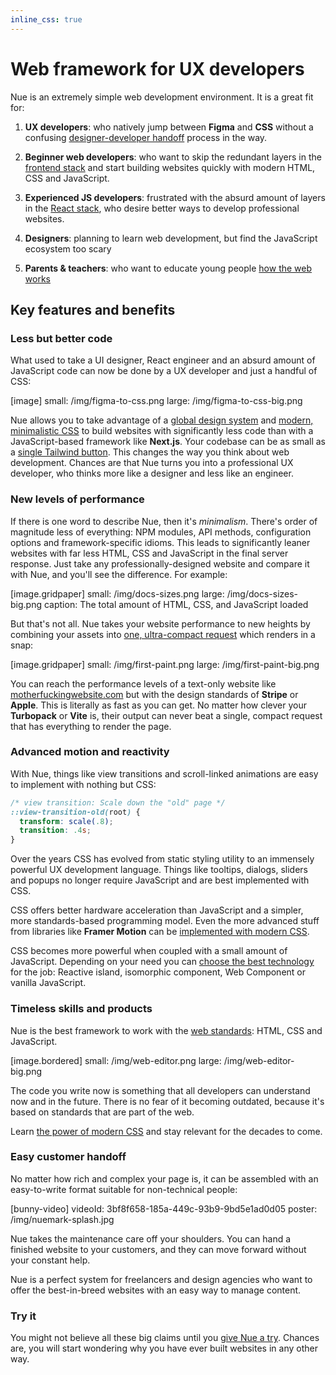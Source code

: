 ```yaml
---
inline_css: true
---
```


# Web framework for UX developers
Nue is an extremely simple web development environment. It is a great fit for:

1. **UX developers**: who natively jump between **Figma** and **CSS** without a confusing [designer-developer handoff](//medium.com/design-warp/5-most-common-designer-developer-handoff-mishaps-ba96012be8a7) process in the way.

2. **Beginner web developers**: who want to skip the redundant layers in the [frontend stack](//roadmap.sh/frontend) and start building websites quickly with modern HTML, CSS and JavaScript.

3. **Experienced JS developers**: frustrated with the absurd amount of layers in the [React stack](//roadmap.sh/react), who desire better ways to develop professional websites.

4. **Designers**: planning to learn web development, but find the JavaScript ecosystem too scary

5. **Parents & teachers**: who want to educate young people [how the web works](//www.websitearchitecture.co.uk/resources/examples/web-standards-model/)


## Key features and benefits


### Less but better code
What used to take a UI designer, React engineer and an absurd amount of JavaScript code can now be done by a UX developer and just a handful of CSS:

[image]
  small: /img/figma-to-css.png
  large: /img/figma-to-css-big.png


Nue allows you to take advantage of a [global design system](global-design-system.html) and [modern, minimalistic CSS](css-best-practices.html) to build websites with significantly less code than with a JavaScript-based framework like **Next.js**. Your codebase can be as small as a [single Tailwind button](/blog/introducing-nue-css/). This changes the way you think about web development. Chances are that Nue turns you into a professional UX developer, who thinks more like a designer and less like an engineer.


### New levels of performance
If there is one word to describe Nue, then it's *minimalism*. There's order of magnitude less of everything: NPM modules, API methods, configuration options and framework-specific idioms. This leads to significantly leaner websites with far less HTML, CSS and JavaScript in the final server response. Just take any professionally-designed website and compare it with Nue, and you'll see the difference. For example:

[image.gridpaper]
  small: /img/docs-sizes.png
  large: /img/docs-sizes-big.png
  caption: The total amount of HTML, CSS, and JavaScript loaded


But that's not all. Nue takes your website performance to new heights by combining your assets into [one, ultra-compact request](performance-optimization.html) which renders in a snap:

[image.gridpaper]
  small: /img/first-paint.png
  large: /img/first-paint-big.png

You can reach the performance levels of a text-only website like [motherfuckingwebsite.com](//motherfuckingwebsite.com/) but with the design standards of **Stripe** or **Apple**. This is literally as fast as you can get. No matter how clever your **Turbopack** or **Vite** is, their output can never beat a single, compact request that has everything to render the page.



### Advanced motion and reactivity
With Nue, things like view transitions and scroll-linked animations are easy to implement with nothing but CSS:

```css
/* view transition: Scale down the "old" page */
::view-transition-old(root) {
  transform: scale(.8);
  transition: .4s;
}
```

Over the years CSS has evolved from static styling utility to an immensely powerful UX development language. Things like tooltips, dialogs, sliders and popups no longer require JavaScript and are best implemented with CSS.

CSS offers better hardware acceleration than JavaScript and a simpler, more standards-based programming model. Even the more advanced stuff from libraries like **Framer Motion** can be [implemented with modern CSS](//motion.dev/blog/do-you-still-need-framer-motion).

CSS becomes more powerful when coupled with a small amount of JavaScript. Depending on your need you can [choose the best technology](reactivity.html) for the job: Reactive island, isomorphic component, Web Component or vanilla JavaScript.



### Timeless skills and products
Nue is the best framework to work with the [web standards](//www.w3.org/wiki/The_web_standards_model_-_HTML_CSS_and_JavaScript): HTML, CSS and JavaScript.

[image.bordered]
  small: /img/web-editor.png
  large: /img/web-editor-big.png

The code you write now is something that all developers can understand now and in the future. There is no fear of it becoming outdated, because it's based on standards that are part of the web.

Learn [the power of modern CSS](css-best-practices.html) and stay relevant for the decades to come.


### Easy customer handoff
No matter how rich and complex your page is, it can be assembled with an easy-to-write format suitable for non-technical people:

[bunny-video]
  videoId: 3bf8f658-185a-449c-93b9-9bd5e1ad0d05
  poster: /img/nuemark-splash.jpg

Nue takes the maintenance care off your shoulders. You can hand a finished website to your customers, and they can move forward without your constant help.

Nue is a perfect system for freelancers and design agencies who want to offer the best-in-breed websites with an easy way to manage content.


### Try it
You might not believe all these big claims until you [give Nue a try](installation.html). Chances are, you will start wondering why you have ever built websites in any other way.
